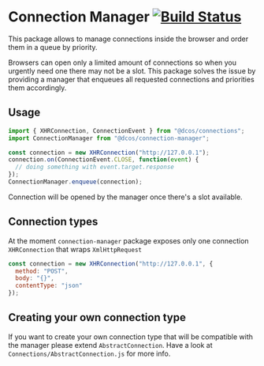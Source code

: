 # Connection Manager [![Build Status](https://travis-ci.org/dcos-labs/connection-manager.svg?branch=master)](https://travis-ci.org/dcos-labs/connection-manager)

This package allows to manage connections inside the browser and order them in a queue by priority.

Browsers can open only a limited amount of connections so when you urgently need one there may not be a slot. This package solves the issue by providing a manager that enqueues all requested connections and priorities them accordingly.

## Usage

```javascript
import { XHRConnection, ConnectionEvent } from "@dcos/connections";
import ConnectionManager from "@dcos/connection-manager";

const connection = new XHRConnection("http://127.0.0.1");
connection.on(ConnectionEvent.CLOSE, function(event) {
  // doing something with event.target.response
});
ConnectionManager.enqueue(connection);
```

Connection will be opened by the manager once there's a slot available.

## Connection types

At the moment `connection-manager` package exposes only one connection `XHRConnection` that wraps `XmlHttpRequest`

```javascript
const connection = new XHRConnection("http://127.0.0.1", {
  method: "POST",
  body: "{}",
  contentType: "json"
});
```

## Creating your own connection type

If you want to create your own connection type that will be compatible with the manager please extend `AbstractConnection`.
Have a look at `Connections/AbstractConnection.js` for more info.

